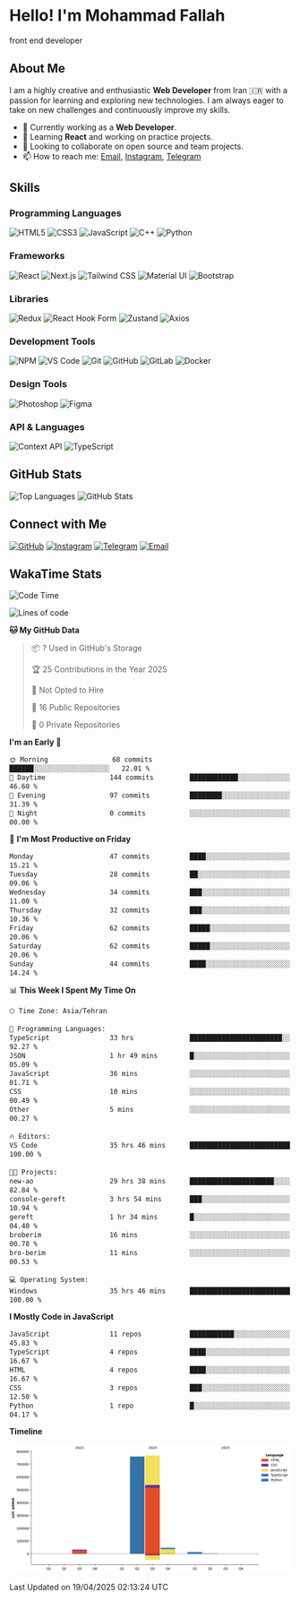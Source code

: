 # Hello! I'm Mohammad Fallah
front end developer
## About Me
I am a highly creative and enthusiastic **Web Developer** from Iran 🇮🇷 with a passion for learning and exploring new technologies. I am always eager to take on new challenges and continuously improve my skills.

- 🔭 Currently working as a **Web Developer**.
- 🌱 Learning **React** and working on practice projects.
- 👯 Looking to collaborate on open source and team projects.
- 📫 How to reach me: [Email](mailto:Mfallahfaal@gmail.com), [Instagram](https://instagram.com/mohamadrezafl), [Telegram](https://t.me/mmdrezaFL)

## Skills

### Programming Languages
![HTML5](https://img.shields.io/badge/-HTML5-E34F26?style=flat-square&logo=html5&logoColor=white) ![CSS3](https://img.shields.io/badge/-CSS3-1572B6?style=flat-square&logo=css3) ![JavaScript](https://img.shields.io/badge/-JavaScript-F7DF1E?style=flat-square&logo=javascript&logoColor=black) ![C++](https://img.shields.io/badge/-C++-00599C?style=flat-square&logo=c%2B%2B) ![Python](https://img.shields.io/badge/-Python-3776AB?style=flat-square&logo=python&logoColor=white)

### Frameworks
![React](https://img.shields.io/badge/-React-61DAFB?style=flat-square&logo=react&logoColor=black) ![Next.js](https://img.shields.io/badge/-Next.js-000000?style=flat-square&logo=next-dot-js&logoColor=white) ![Tailwind CSS](https://img.shields.io/badge/-Tailwind%20CSS-38B2AC?style=flat-square&logo=tailwind-css&logoColor=white) ![Material UI](https://img.shields.io/badge/-Material%20UI-0081CB?style=flat-square&logo=mui&logoColor=white) ![Bootstrap](https://img.shields.io/badge/-Bootstrap-563D7C?style=flat-square&logo=bootstrap)

### Libraries
![Redux](https://img.shields.io/badge/-Redux-764ABC?style=flat-square&logo=redux) ![React Hook Form](https://img.shields.io/badge/-React%20Hook%20Form-EC5F56?style=flat-square&logo=react&logoColor=white) ![Zustand](https://img.shields.io/badge/-Zustand-FF5C00?style=flat-square&logo=redux&logoColor=white) ![Axios](https://img.shields.io/badge/-Axios-5A29E1?style=flat-square&logo=axios&logoColor=white)

### Development Tools
![NPM](https://img.shields.io/badge/-npm-CB3837?style=flat-square&logo=npm) ![VS Code](https://img.shields.io/badge/-VS%20Code-007ACC?style=flat-square&logo=visual-studio-code&logoColor=white) ![Git](https://img.shields.io/badge/-Git-F05032?style=flat-square&logo=git&logoColor=white) ![GitHub](https://img.shields.io/badge/-GitHub-181717?style=flat-square&logo=github) ![GitLab](https://img.shields.io/badge/-GitLab-330F63?style=flat-square&logo=gitlab&logoColor=white) ![Docker](https://img.shields.io/badge/-Docker-2496ED?style=flat-square&logo=docker&logoColor=white)

### Design Tools
![Photoshop](https://img.shields.io/badge/-Photoshop-31A8FF?style=flat-square&logo=adobe-photoshop&logoColor=white) ![Figma](https://img.shields.io/badge/-Figma-F24E1E?style=flat-square&logo=figma&logoColor=white)

### API & Languages
![Context API](https://img.shields.io/badge/-Context%20API-61DAFB?style=flat-square&logo=react&logoColor=white) ![TypeScript](https://img.shields.io/badge/-TypeScript-3178C6?style=flat-square&logo=typescript&logoColor=white)


## GitHub Stats
![Top Languages](https://github-readme-stats.vercel.app/api/top-langs/?username=mohamad-fallah&layout=compact&theme=tokyonight)
![GitHub Stats](https://github-readme-stats.vercel.app/api?username=mohamad-fallah&show_icons=true&theme=tokyonight)

## Connect with Me
[![GitHub](https://img.shields.io/badge/GitHub-181717?style=for-the-badge&logo=github)](https://github.com/mohamad-fallah) 
[![Instagram](https://img.shields.io/badge/Instagram-E4405F?style=for-the-badge&logo=instagram&logoColor=white)](https://instagram.com/mohamadrezafl)
[![Telegram](https://img.shields.io/badge/Telegram-2CA5E0?style=for-the-badge&logo=telegram&logoColor=white)](https://t.me/mmdrezaFL)
[![Email](https://img.shields.io/badge/Email-D14836?style=for-the-badge&logo=gmail&logoColor=white)](mailto:Mfallahfaal@gmail.com)

## WakaTime Stats
<!--START_SECTION:waka-->
![Code Time](http://img.shields.io/badge/Code%20Time-889%20hrs%2020%20mins-blue)

![Lines of code](https://img.shields.io/badge/From%20Hello%20World%20I%27ve%20Written-1.6%20million%20lines%20of%20code-blue)

**🐱 My GitHub Data** 

> 📦 ? Used in GitHub's Storage 
 > 
> 🏆 25 Contributions in the Year 2025
 > 
> 🚫 Not Opted to Hire
 > 
> 📜 16 Public Repositories 
 > 
> 🔑 0 Private Repositories 
 > 
**I'm an Early 🐤** 

```text
🌞 Morning                68 commits          ██████░░░░░░░░░░░░░░░░░░░   22.01 % 
🌆 Daytime                144 commits         ████████████░░░░░░░░░░░░░   46.60 % 
🌃 Evening                97 commits          ████████░░░░░░░░░░░░░░░░░   31.39 % 
🌙 Night                  0 commits           ░░░░░░░░░░░░░░░░░░░░░░░░░   00.00 % 
```
📅 **I'm Most Productive on Friday** 

```text
Monday                   47 commits          ████░░░░░░░░░░░░░░░░░░░░░   15.21 % 
Tuesday                  28 commits          ██░░░░░░░░░░░░░░░░░░░░░░░   09.06 % 
Wednesday                34 commits          ███░░░░░░░░░░░░░░░░░░░░░░   11.00 % 
Thursday                 32 commits          ███░░░░░░░░░░░░░░░░░░░░░░   10.36 % 
Friday                   62 commits          █████░░░░░░░░░░░░░░░░░░░░   20.06 % 
Saturday                 62 commits          █████░░░░░░░░░░░░░░░░░░░░   20.06 % 
Sunday                   44 commits          ████░░░░░░░░░░░░░░░░░░░░░   14.24 % 
```


📊 **This Week I Spent My Time On** 

```text
🕑︎ Time Zone: Asia/Tehran

💬 Programming Languages: 
TypeScript               33 hrs              ███████████████████████░░   92.27 % 
JSON                     1 hr 49 mins        █░░░░░░░░░░░░░░░░░░░░░░░░   05.09 % 
JavaScript               36 mins             ░░░░░░░░░░░░░░░░░░░░░░░░░   01.71 % 
CSS                      10 mins             ░░░░░░░░░░░░░░░░░░░░░░░░░   00.49 % 
Other                    5 mins              ░░░░░░░░░░░░░░░░░░░░░░░░░   00.27 % 

🔥 Editors: 
VS Code                  35 hrs 46 mins      █████████████████████████   100.00 % 

🐱‍💻 Projects: 
new-ao                   29 hrs 38 mins      █████████████████████░░░░   82.84 % 
console-gereft           3 hrs 54 mins       ███░░░░░░░░░░░░░░░░░░░░░░   10.94 % 
gereft                   1 hr 34 mins        █░░░░░░░░░░░░░░░░░░░░░░░░   04.40 % 
broberim                 16 mins             ░░░░░░░░░░░░░░░░░░░░░░░░░   00.78 % 
bro-berim                11 mins             ░░░░░░░░░░░░░░░░░░░░░░░░░   00.53 % 

💻 Operating System: 
Windows                  35 hrs 46 mins      █████████████████████████   100.00 % 
```

**I Mostly Code in JavaScript** 

```text
JavaScript               11 repos            ███████████░░░░░░░░░░░░░░   45.83 % 
TypeScript               4 repos             ████░░░░░░░░░░░░░░░░░░░░░   16.67 % 
HTML                     4 repos             ████░░░░░░░░░░░░░░░░░░░░░   16.67 % 
CSS                      3 repos             ███░░░░░░░░░░░░░░░░░░░░░░   12.50 % 
Python                   1 repo              █░░░░░░░░░░░░░░░░░░░░░░░░   04.17 % 
```



**Timeline**

![Lines of Code chart](https://raw.githubusercontent.com/mohamad-fallah/mohamad-fallah/main/assets/bar_graph.png)


 Last Updated on 19/04/2025 02:13:24 UTC
<!--END_SECTION:waka-->
